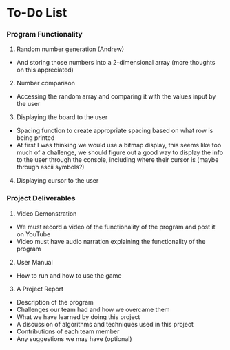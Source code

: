# To-Do List
### **Program Functionality**
1. Random number generation (Andrew)
  * And storing those numbers into a 2-dimensional array (more thoughts on this appreciated)
2. Number comparison
  * Accessing the random array and comparing it with the values input by the user
3. Displaying the board to the user
  * Spacing function to create appropriate spacing based on what row is being printed
  * At first I was thinking we would use a bitmap display, this seems like too much of a challenge, we should figure out a good way to display the info to the user through the console, including where their cursor is (maybe through ascii symbols?)
4. Displaying cursor to the user

### **Project Deliverables**
1. Video Demonstration
  * We must record a video of the functionality of the program and post it on YouTube
  * Video must have audio narration explaining the functionality of the program
2. User Manual
  * How to run and how to use the game
3. A Project Report
  * Description of the program
  * Challenges our team had and how we overcame them
  * What we have learned by doing this project
  * A discussion of algorithms and techniques used in this project
  * Contributions of each team member
  * Any suggestions we may have (optional)
